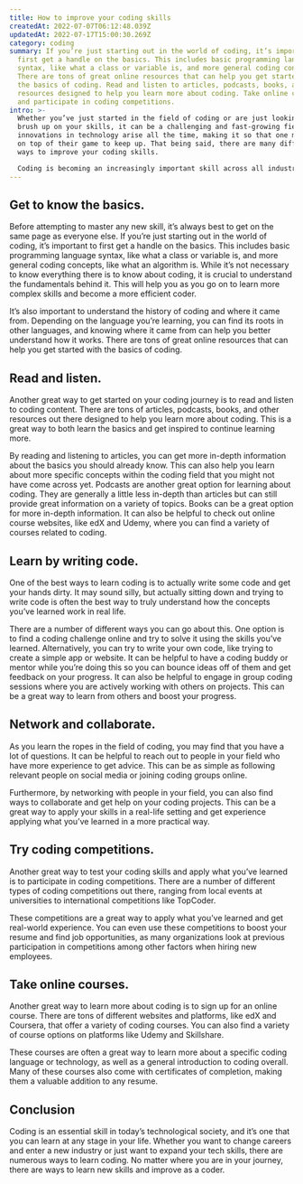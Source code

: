 ```yaml
---
title: How to improve your coding skills
createdAt: 2022-07-07T06:12:48.039Z
updatedAt: 2022-07-17T15:00:30.269Z
category: coding
summary: If you’re just starting out in the world of coding, it’s important to
  first get a handle on the basics. This includes basic programming language
  syntax, like what a class or variable is, and more general coding concepts.
  There are tons of great online resources that can help you get started with
  the basics of coding. Read and listen to articles, podcasts, books, and other
  resources designed to help you learn more about coding. Take online courses
  and participate in coding competitions.
intro: >-
  Whether you’ve just started in the field of coding or are just looking to
  brush up on your skills, it can be a challenging and fast-growing field. New
  innovations in technology arise all the time, making it so that one must stay
  on top of their game to keep up. That being said, there are many different
  ways to improve your coding skills. 

  Coding is becoming an increasingly important skill across all industries. From software developers and engineers to website designers and video game programmers, more and more roles require knowledge of programming languages. Even if you don’t plan on working with code directly on a day-to-day basis, having code literacy can open up opportunities for you in almost any industry. Read on for more information about how you can improve your coding skills and take your tech abilities to the next level.
---
```


## Get to know the basics.

Before attempting to master any new skill, it’s always best to get on the same page as everyone else. If you’re just starting out in the world of coding, it’s important to first get a handle on the basics. This includes basic programming language syntax, like what a class or variable is, and more general coding concepts, like what an algorithm is. While it’s not necessary to know everything there is to know about coding, it is crucial to understand the fundamentals behind it. This will help you as you go on to learn more complex skills and become a more efficient coder.

It’s also important to understand the history of coding and where it came from. Depending on the language you’re learning, you can find its roots in other languages, and knowing where it came from can help you better understand how it works. There are tons of great online resources that can help you get started with the basics of coding.

## Read and listen.

Another great way to get started on your coding journey is to read and listen to coding content. There are tons of articles, podcasts, books, and other resources out there designed to help you learn more about coding. This is a great way to both learn the basics and get inspired to continue learning more.

By reading and listening to articles, you can get more in-depth information about the basics you should already know. This can also help you learn about more specific concepts within the coding field that you might not have come across yet. Podcasts are another great option for learning about coding. They are generally a little less in-depth than articles but can still provide great information on a variety of topics. Books can be a great option for more in-depth information. It can also be helpful to check out online course websites, like edX and Udemy, where you can find a variety of courses related to coding.

## Learn by writing code.

One of the best ways to learn coding is to actually write some code and get your hands dirty. It may sound silly, but actually sitting down and trying to write code is often the best way to truly understand how the concepts you’ve learned work in real life.

There are a number of different ways you can go about this. One option is to find a coding challenge online and try to solve it using the skills you’ve learned. Alternatively, you can try to write your own code, like trying to create a simple app or website. It can be helpful to have a coding buddy or mentor while you’re doing this so you can bounce ideas off of them and get feedback on your progress. It can also be helpful to engage in group coding sessions where you are actively working with others on projects. This can be a great way to learn from others and boost your progress.

## Network and collaborate.

As you learn the ropes in the field of coding, you may find that you have a lot of questions. It can be helpful to reach out to people in your field who have more experience to get advice. This can be as simple as following relevant people on social media or joining coding groups online.

Furthermore, by networking with people in your field, you can also find ways to collaborate and get help on your coding projects. This can be a great way to apply your skills in a real-life setting and get experience applying what you’ve learned in a more practical way.

## Try coding competitions.

Another great way to test your coding skills and apply what you’ve learned is to participate in coding competitions. There are a number of different types of coding competitions out there, ranging from local events at universities to international competitions like TopCoder.

These competitions are a great way to apply what you’ve learned and get real-world experience. You can even use these competitions to boost your resume and find job opportunities, as many organizations look at previous participation in competitions among other factors when hiring new employees.

## Take online courses.

Another great way to learn more about coding is to sign up for an online course. There are tons of different websites and platforms, like edX and Coursera, that offer a variety of coding courses. You can also find a variety of course options on platforms like Udemy and Skillshare.

These courses are often a great way to learn more about a specific coding language or technology, as well as a general introduction to coding overall. Many of these courses also come with certificates of completion, making them a valuable addition to any resume.

## Conclusion

Coding is an essential skill in today’s technological society, and it’s one that you can learn at any stage in your life. Whether you want to change careers and enter a new industry or just want to expand your tech skills, there are numerous ways to learn coding. No matter where you are in your journey, there are ways to learn new skills and improve as a coder.
